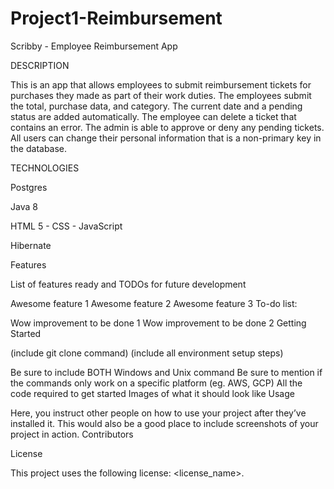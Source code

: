 # Project1-Reimbursement
Scribby - Employee Reimbursement App

DESCRIPTION

This is an app that allows employees to submit reimbursement tickets for purchases they made as part of their work duties. The employees submit the total, purchase data, and category. The current date and a pending status are added automatically. The employee can delete a ticket that contains an error.
The admin is able to approve or deny any pending tickets.
All users can change their personal information that is a non-primary key in the database.



TECHNOLOGIES

Postgres

Java 8

HTML 5 - CSS - JavaScript

Hibernate

Features

List of features ready and TODOs for future development

Awesome feature 1
Awesome feature 2
Awesome feature 3
To-do list:

Wow improvement to be done 1
Wow improvement to be done 2
Getting Started

(include git clone command) (include all environment setup steps)

Be sure to include BOTH Windows and Unix command
Be sure to mention if the commands only work on a specific platform (eg. AWS, GCP)
All the code required to get started
Images of what it should look like
Usage

Here, you instruct other people on how to use your project after they’ve installed it. This would also be a good place to include screenshots of your project in action.
Contributors


License

This project uses the following license: <license_name>.
